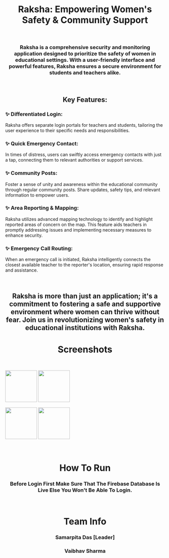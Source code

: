 <h1 align="center">Raksha: Empowering Women's Safety & Community Support</h1>

<br> 

<h3 align="center">
Raksha is a comprehensive security and monitoring application designed to prioritize the safety of women in educational settings. With a user-friendly interface and powerful features, Raksha ensures a secure environment for students and teachers alike.
</h3>

<br>

<h2 align="center">Key Features:</h2>

<h3>✨ Differentiated Login: </h3> 
<p>Raksha offers separate login portals for teachers and students, tailoring the user experience to their specific needs and responsibilities. </p>

<h3>✨ Quick Emergency Contact: </h3> 
<p>In times of distress, users can swiftly access emergency contacts with just a tap, connecting them to relevant authorities or support services.</p>

<h3>✨ Community Posts: </h3>
<p>Foster a sense of unity and awareness within the educational community through regular community posts. Share updates, safety tips, and relevant information to empower users.</p>

<h3>✨ Area Reporting & Mapping: </h3>
<p>Raksha utilizes advanced mapping technology to identify and highlight reported areas of concern on the map. This feature aids teachers in promptly addressing issues and implementing necessary measures to enhance security.</p>

<h3>✨ Emergency Call Routing: </h3>
<p>When an emergency call is initiated, Raksha intelligently connects the closest available teacher to the reporter's location, ensuring rapid response and assistance.</p>

<br>

<h2 align="center">
Raksha is more than just an application; it's a commitment to fostering a safe and supportive environment where women can thrive without fear. Join us in revolutionizing women's safety in educational institutions with Raksha.
</h2>

<h1 align="center">Screenshots</h1>

<br>

<p float="left">
  <img src="/img1.png" width="100" />
  <img src="/img2.png" width="100" /> 
</p>

<p float="left">
  <img src="/img1.png" width="100" />
  <img src="/img2.png" width="100" /> 
</p>

<br>

<h1 align="center" >How To Run</h1>
 
<h3 align="center">
  Before Login First Make Sure That The Firebase Database Is Live Else You Won't Be Able To Login.
  <!-- https://console.firebase.google.com/u/2/project/raksha-aa61c/overview?pli=1  -->
  <!-- https://console.firebase.google.com/u/2/project/raksha-aa61c/overview  -->
</h3>

 <br>

<h1 align="center" >Team Info</h1>
<h3 align="center">Samarpita Das [Leader]</h3>
<h3 align="center">Vaibhav Sharma</h3>
